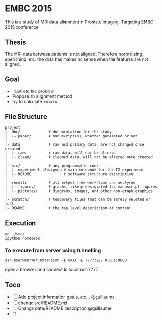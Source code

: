 EMBC 2015
=========

This is a study of MRI data alignment in Prostate imaging.
Targeting EMBC 2015 conference

Thesis
------

The MRI data between patients is not aligned. Therefore normalizing, speriphing, etc. the data has makes no sense when the features are not aligned.

Goal
----

* Illustrate the problem
* Propose an alignment method
* try to calculate xxxxxx

File Structure
--------------

    project
    |- doc/             # documentation for the study
    |  +- paper/        # manuscript(s), whether generated or not
    |
    |- data             # raw and primary data, are not changed once created 
    |  |- raw/          # raw data, will not be altered
    |  +- clean/        # cleaned data, will not be altered once created
    |
    |- src/             # any programmatic code
    |  |- experiment-t2w.ipynb # main notebook for the T2 experiment
    |  |- README               # software structure description
    |
    |- results          # all output from workflows and analyses
    |  |- figures/      # graphs, likely designated for manuscript figures
    |  +- pictures/     # diagrams, images, and other non-graph graphics
    |
    |- scratch/         # temporary files that can be safely deleted or lost
    |- README           # the top level description of content

Execution
---------

```
cd ./src/
ipython notebook
```
### To execute from server using tunnelling
```
ssh user@server.extension -p XXXX -L 7777:127.0.0.1:8888
```
open a browser and connect to localhost:7777

Todo
----

- [ ] Add project information goals, etc... @guillaume
- [ ] change src/README.md
- [ ] Change data/README description @guillaume
- [ ] 

